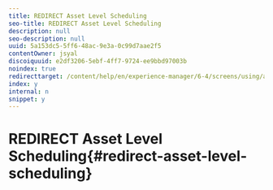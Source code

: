 ```yaml
---
title: REDIRECT Asset Level Scheduling
seo-title: REDIRECT Asset Level Scheduling
description: null
seo-description: null
uuid: 5a153dc5-5ff6-48ac-9e3a-0c99d7aae2f5
contentOwner: jsyal
discoiquuid: e2df3206-5ebf-4ff7-9724-ee9bbd97003b
noindex: true
redirecttarget: /content/help/en/experience-manager/6-4/screens/using/asset-level-scheduling
index: y
internal: n
snippet: y
---
```


# REDIRECT Asset Level Scheduling{#redirect-asset-level-scheduling}

